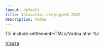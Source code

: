 ```yaml
---
layout: default
title: Választási névjegyzék 2022
description: Vadna
---
```


{% include settlementHTMLs/Vadna.html %}

[Vissza](./)